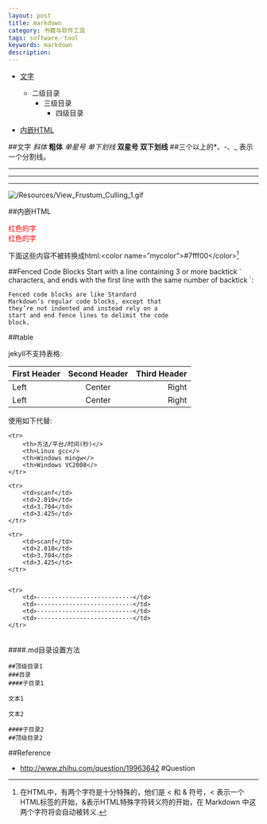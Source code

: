 ```yaml
---
layout: post
title: markdown
category: 书籍与软件工具
tags: software／tool
keywords: markdown
description: 
---
```

* [文字](#word)
	* 二级目录
		* 三级目录
			* 四级目录
			
* [内嵌HTML](#html)

##<a name="word">文字</a>
*斜体*
**粗体**
*单星号* _单下划线_ **双星号** __双下划线__
##三个以上的*、-、_ 表示一个分割线。
****
----
____

![/Resources/View_Frustum_Culling_1.gif]()


##<a name="html">内嵌HTML</a>
<div style="color:#F00">红色的字</div>
<span style="color:#F00;">红色的字</span>

下面这些内容不被转换成html:\<color name=”mycolor”>#7fff00\</color>[^1]
[^1]:在HTML中，有两个字符是十分特殊的，他们是 < 和 & 符号，< 表示一个HTML标签的开始，&表示HTML特殊字符转义符的开始，在 Markdown 中这两个字符将会自动被转义.

##Fenced Code Blocks
Start with a line containing 3 or more backtick \` characters, and ends with the first line with the same number of backtick \`:

```
Fenced code blocks are like Stardard
Markdown’s regular code blocks, except that
they’re not indented and instead rely on a
start and end fence lines to delimit the code
block.
```

##table

jekyll不支持表格:

First Header | Second Header | Third Header
:----------- | :-----------: | -----------:
Left         | Center        | Right
Left         | Center        | Right

使用如下代替:

<table>
    
    <tr>
        <th>方法/平台/时间(秒)</>
        <th>Linux gcc</>
        <th>Windows mingw</>
        <th>Windows VC2008</>
    </tr>
    
    <tr>
        <td>scanf</td>
        <td>2.010</td>
        <td>3.704</td>
        <td>3.425</td>
    </tr>
    
    <tr>
        <td>scanf</td>
        <td>2.010</td>
        <td>3.704</td>
        <td>3.425</td>
    </tr>


    <tr>
        <td>---------------------------</td>
        <td>---------------------------</td>
        <td>---------------------------</td>
        <td>---------------------------</td>
    </tr>
    
</table>

####.md目录设置方法


```
##顶级目录1
###目录
####子目录1

文本1

文本2

####子目录2
##顶级目录2
```

##Reference
* <http://www.zhihu.com/question/19963642>
#Question




